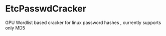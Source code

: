EtcPasswdCracker
================

GPU Wordlist based cracker for linux password hashes , currently supports only MD5

